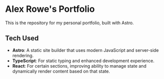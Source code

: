 # Alex Rowe's Portfolio

This is the repository for my personal portfolio, built with Astro.

## Tech Used

- **Astro**: A static site builder that uses modern JavaScript and server-side rendering.
- **TypeScript**: For static typing and enhanced development experience.
- **React**: For certain sections, improving ability to manage state and dynamically render content based on that state.
